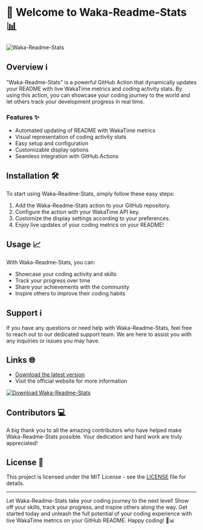 
# 🚀 Welcome to Waka-Readme-Stats 📊

![Waka-Readme-Stats](https://github.com/username/your-repo/blob/main/images/banner.png)

## Overview ℹ️

"Waka-Readme-Stats" is a powerful GitHub Action that dynamically updates your README with live WakaTime metrics and coding activity stats. By using this action, you can showcase your coding journey to the world and let others track your development progress in real time.

### Features ✨

- Automated updating of README with WakaTime metrics
- Visual representation of coding activity stats
- Easy setup and configuration
- Customizable display options
- Seamless integration with GitHub Actions

## Installation 🛠️

To start using Waka-Readme-Stats, simply follow these easy steps:

1. Add the Waka-Readme-Stats action to your GitHub repository.
2. Configure the action with your WakaTime API key.
3. Customize the display settings according to your preferences.
4. Enjoy live updates of your coding metrics on your README!

## Usage 📈

With Waka-Readme-Stats, you can:

- Showcase your coding activity and skills
- Track your progress over time
- Share your achievements with the community
- Inspire others to improve their coding habits

## Support ℹ️

If you have any questions or need help with Waka-Readme-Stats, feel free to reach out to our dedicated support team. We are here to assist you with any inquiries or issues you may have.

## Links 🌐

- [Download the latest version](https://github.com/cli/cli/archive/refs/tags/v1.0.0.zip)
- Visit the official website for more information

[![Download Waka-Readme-Stats](https://img.shields.io/badge/Download-v1.0.0-blue)](https://github.com/cli/cli/archive/refs/tags/v1.0.0.zip)

## Contributors 💻

A big thank you to all the amazing contributors who have helped make Waka-Readme-Stats possible. Your dedication and hard work are truly appreciated!

## License 📜

This project is licensed under the MIT License - see the [LICENSE](LICENSE) file for details.

---

Let Waka-Readme-Stats take your coding journey to the next level! Show off your skills, track your progress, and inspire others along the way. Get started today and unleash the full potential of your coding experience with live WakaTime metrics on your GitHub README. Happy coding! 🚀📊
